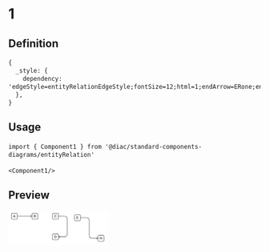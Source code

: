 # 1

## Definition

```
{
  _style: { 
    dependency: 'edgeStyle=entityRelationEdgeStyle;fontSize=12;html=1;endArrow=ERone;endFill=1;',
  },
}
```

## Usage

```
import { Component1 } from '@diac/standard-components-diagrams/entityRelation'

<Component1/>
```

## Preview

<img src="./component-1.png" width="200"/>
